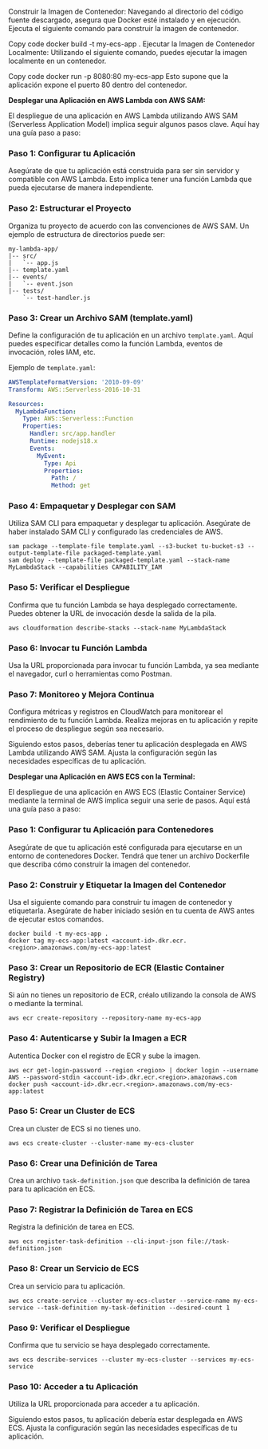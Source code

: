 Construir la Imagen de Contenedor:
Navegando al directorio del código fuente descargado, asegura que Docker esté instalado y en ejecución.
Ejecuta el siguiente comando para construir la imagen de contenedor.

Copy code
docker build -t my-ecs-app .
Ejecutar la Imagen de Contenedor Localmente:
Utilizando el siguiente comando,  puedes ejecutar la imagen localmente en un contenedor.

Copy code
docker run -p 8080:80 my-ecs-app
Esto supone que la aplicación expone el puerto 80 dentro del contenedor.


**Desplegar una Aplicación en AWS Lambda con AWS SAM:**

El despliegue de una aplicación en AWS Lambda utilizando AWS SAM (Serverless Application Model) implica seguir algunos pasos clave. Aquí hay una guía paso a paso:

### **Paso 1: Configurar tu Aplicación**

Asegúrate de que tu aplicación está construida para ser sin servidor y compatible con AWS Lambda. Esto implica tener una función Lambda que pueda ejecutarse de manera independiente.

### **Paso 2: Estructurar el Proyecto**

Organiza tu proyecto de acuerdo con las convenciones de AWS SAM. Un ejemplo de estructura de directorios puede ser:

```plaintext
my-lambda-app/
|-- src/
|   `-- app.js
|-- template.yaml
|-- events/
|   `-- event.json
|-- tests/
    `-- test-handler.js
```

### **Paso 3: Crear un Archivo SAM (template.yaml)**

Define la configuración de tu aplicación en un archivo `template.yaml`. Aquí puedes especificar detalles como la función Lambda, eventos de invocación, roles IAM, etc.

Ejemplo de `template.yaml`:

```yaml
AWSTemplateFormatVersion: '2010-09-09'
Transform: AWS::Serverless-2016-10-31

Resources:
  MyLambdaFunction:
    Type: AWS::Serverless::Function
    Properties:
      Handler: src/app.handler
      Runtime: nodejs18.x
      Events:
        MyEvent:
          Type: Api
          Properties:
            Path: /
            Method: get
```

### **Paso 4: Empaquetar y Desplegar con SAM**

Utiliza SAM CLI para empaquetar y desplegar tu aplicación. Asegúrate de haber instalado SAM CLI y configurado las credenciales de AWS.

```plaintext
sam package --template-file template.yaml --s3-bucket tu-bucket-s3 --output-template-file packaged-template.yaml
sam deploy --template-file packaged-template.yaml --stack-name MyLambdaStack --capabilities CAPABILITY_IAM
```

### **Paso 5: Verificar el Despliegue**

Confirma que tu función Lambda se haya desplegado correctamente. Puedes obtener la URL de invocación desde la salida de la pila.

```plaintext
aws cloudformation describe-stacks --stack-name MyLambdaStack
```

### **Paso 6: Invocar tu Función Lambda**

Usa la URL proporcionada para invocar tu función Lambda, ya sea mediante el navegador, curl o herramientas como Postman.

### **Paso 7: Monitoreo y Mejora Continua**

Configura métricas y registros en CloudWatch para monitorear el rendimiento de tu función Lambda. Realiza mejoras en tu aplicación y repite el proceso de despliegue según sea necesario.

Siguiendo estos pasos, deberías tener tu aplicación desplegada en AWS Lambda utilizando AWS SAM. Ajusta la configuración según las necesidades específicas de tu aplicación.


**Desplegar una Aplicación en AWS ECS con la Terminal:**

El despliegue de una aplicación en AWS ECS (Elastic Container Service) mediante la terminal de AWS implica seguir una serie de pasos. Aquí está una guía paso a paso:

### **Paso 1: Configurar tu Aplicación para Contenedores**

Asegúrate de que tu aplicación esté configurada para ejecutarse en un entorno de contenedores Docker. Tendrá que tener un archivo Dockerfile que describa cómo construir la imagen del contenedor.

### **Paso 2: Construir y Etiquetar la Imagen del Contenedor**

Usa el siguiente comando para construir tu imagen de contenedor y etiquetarla. Asegúrate de haber iniciado sesión en tu cuenta de AWS antes de ejecutar estos comandos.

```
docker build -t my-ecs-app .
docker tag my-ecs-app:latest <account-id>.dkr.ecr.<region>.amazonaws.com/my-ecs-app:latest
```

### **Paso 3: Crear un Repositorio de ECR (Elastic Container Registry)**

Si aún no tienes un repositorio de ECR, créalo utilizando la consola de AWS o mediante la terminal.

```
aws ecr create-repository --repository-name my-ecs-app
```

### **Paso 4: Autenticarse y Subir la Imagen a ECR**

Autentica Docker con el registro de ECR y sube la imagen.

```
aws ecr get-login-password --region <region> | docker login --username AWS --password-stdin <account-id>.dkr.ecr.<region>.amazonaws.com
docker push <account-id>.dkr.ecr.<region>.amazonaws.com/my-ecs-app:latest
```

### **Paso 5: Crear un Cluster de ECS**

Crea un cluster de ECS si no tienes uno.

```
aws ecs create-cluster --cluster-name my-ecs-cluster
```

### **Paso 6: Crear una Definición de Tarea**

Crea un archivo `task-definition.json` que describa la definición de tarea para tu aplicación en ECS.

### **Paso 7: Registrar la Definición de Tarea en ECS**

Registra la definición de tarea en ECS.

```
aws ecs register-task-definition --cli-input-json file://task-definition.json
```

### **Paso 8: Crear un Servicio de ECS**

Crea un servicio para tu aplicación.

```
aws ecs create-service --cluster my-ecs-cluster --service-name my-ecs-service --task-definition my-task-definition --desired-count 1
```

### **Paso 9: Verificar el Despliegue**

Confirma que tu servicio se haya desplegado correctamente.

```
aws ecs describe-services --cluster my-ecs-cluster --services my-ecs-service
```

### **Paso 10: Acceder a tu Aplicación**

Utiliza la URL proporcionada para acceder a tu aplicación.

Siguiendo estos pasos, tu aplicación debería estar desplegada en AWS ECS. Ajusta la configuración según las necesidades específicas de tu aplicación.